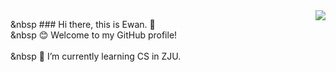 <img align='right' src="https://github-readme-stats.vercel.app/api?username=Ewan-K&hide_border=true&show_icons=true&theme=dracula">

&nbsp ### Hi there, this is Ewan. 👋
<br>
&nbsp 😊 Welcome to my GitHub profile!
<br><br>
&nbsp 🌱 I’m currently learning CS in ZJU.

